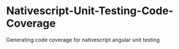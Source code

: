 # Nativescript-Unit-Testing-Code-Coverage
Generating code coverage for nativescript angular unit testing
